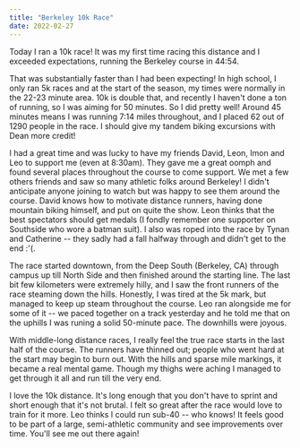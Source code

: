 ```yaml
---
title: "Berkeley 10k Race"
date: 2022-02-27
---
```


Today I ran a 10k race! It was my first time racing this distance and I exceeded expectations, running the Berkeley course in 44:54. 


That was substantially faster than I had been expecting! In high school, I only ran 5k races and at the start of the season, my times were normally in the 22-23 minute area. 10k is double that, and recently I haven't done a ton of running, so I was aiming for 50 minutes. So I did pretty well! Around 45 minutes means I was running 7:14 miles throughout, and I placed 62 out of 1290 people in the race. I should give my tandem biking excursions with Dean more credit!


I had a great time and was lucky to have my friends David, Leon, Imon and Leo to support me (even at 8:30am). They gave me a great oomph and found several places throughout the course to come support. We met a few others friends and saw so many athletic folks around Berkeley! I didn't anticipate anyone joining to watch but was happy to see them around the course. David knows how to motivate distance runners, having done mountain biking himself, and put on quite the show. Leon thinks that the best spectators should get medals (I fondly remember one supporter on Southside who wore a batman suit). I also was roped into the race by Tynan and Catherine -- they sadly had a fall halfway through and didn't get to the end :'(.


The race started downtown, from the Deep South (Berkeley, CA) through campus up till North Side and then finished around the starting line. The last bit few kilometers were extremely hilly, and I saw the front runners of the race steaming down the hills. Honestly, I was tired at the 5k mark, but managed to keep up steam throughout the course. Leo ran alongside me for some of it -- we paced together on a track yesterday and he told me that on the uphills I was runing a solid 50-minute pace. The downhills were joyous.

With middle-long distance races, I really feel the true race starts in the last half of the course. The runners have thinned out; people who went hard at the start may begin to burn out. With the hills and sparse mile markings, it became a real mental game. Though my thighs were aching I managed to get through it all and run till the very end.

I love the 10k distance. It's long enough that you don't have to sprint and short enough that it's not brutal. I felt so great after the race would love to train for it more. Leo thinks I could run sub-40 -- who knows! It feels good to be part of a large, semi-athletic community and see improvements over time. You'll see me out there again!
